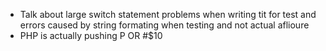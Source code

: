* Talk about large switch statement problems when writing tit for test and errors caused by string formating when testing 
and not actual aflioure
* PHP is actually pushing P OR #$10